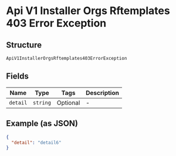 
# Api V1 Installer Orgs Rftemplates 403 Error Exception

## Structure

`ApiV1InstallerOrgsRftemplates403ErrorException`

## Fields

| Name | Type | Tags | Description |
|  --- | --- | --- | --- |
| `detail` | `string` | Optional | - |

## Example (as JSON)

```json
{
  "detail": "detail6"
}
```


